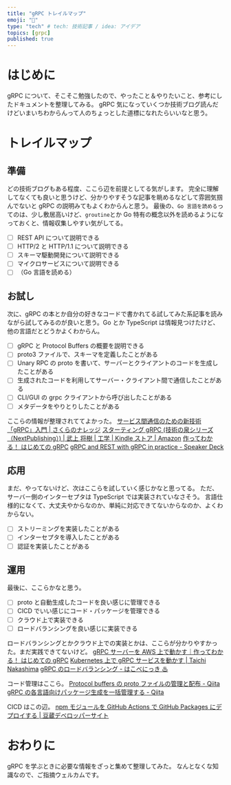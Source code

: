 ```yaml
---
title: "gRPC トレイルマップ"
emoji: "🦮"
type: "tech" # tech: 技術記事 / idea: アイデア
topics: [grpc]
published: true
---
```


# はじめに

gRPC について、そこそこ勉強したので、やったこと＆やりたいこと、参考にしたドキュメントを整理してみる。
gRPC 気になっていくつか技術ブログ読んだけどいまいちわからんって人のちょっとした道標になれたらいいなと思う。

# トレイルマップ

## 準備

どの技術ブログもある程度、ここら辺を前提としてる気がします。
完全に理解してなくても良いと思うけど、分かりやすそうな記事を眺めるなどして雰囲気掴んでないと gRPC の説明みてもよくわからんと思う。
最後の、`Go 言語を読める`ってのは、少し敷居高いけど、`groutine`とか Go 特有の概念以外を読めるようになっておくと、情報収集しやすい気がしてる。

- [ ] REST API について説明できる
- [ ] HTTP/2 と HTTP/1.1 について説明できる
- [ ] スキーマ駆動開発について説明できる
- [ ] マイクロサービスについて説明できる
- [ ] （Go 言語を読める）

## お試し

次に、gRPC の本とか自分の好きなコードで書かれてる試してみた系記事を読みながら試してみるのが良いと思う。Go とか TypeScript は情報見つけたけど、他の言語だとどうかよくわからん。

- [ ] gRPC と Protocol Buffers の概要を説明できる
- [ ] proto3 ファイルで、スキーマを定義したことがある
- [ ] Unary RPC の proto を書いて、サーバーとクライアントのコードを生成したことがある
- [ ] 生成されたコードを利用してサーバー・クライアント間で通信したことがある
- [ ] CLI/GUI の grpc クライアントから呼び出したことがある
- [ ] メタデータをやりとりしたことがある

ここらの情報が整理されててよかった。
[サービス間通信のための新技術「gRPC」入門 | さくらのナレッジ](https://knowledge.sakura.ad.jp/24059/)
[スターティング gRPC (技術の泉シリーズ（NextPublishing）) | 武上 将樹 | 工学 | Kindle ストア | Amazon](https://www.amazon.co.jp/%E3%82%B9%E3%82%BF%E3%83%BC%E3%83%86%E3%82%A3%E3%83%B3%E3%82%B0gRPC-%E6%8A%80%E8%A1%93%E3%81%AE%E6%B3%89%E3%82%B7%E3%83%AA%E3%83%BC%E3%82%BA%EF%BC%88NextPublishing%EF%BC%89-%E6%AD%A6%E4%B8%8A-%E5%B0%86%E6%A8%B9-ebook/dp/B087R87L6Z)
[作ってわかる！ はじめての gRPC](https://zenn.dev/hsaki/books/golang-grpc-starting)
[gRPC and REST with gRPC in practice - Speaker Deck](https://speakerdeck.com/kazegusuri/grpc-and-rest-with-grpc-in-practice)

## 応用

まだ、やってないけど、次はここらを試していく感じかなと思ってる。
ただ、サーバー側のインターセプタは TypeScript では実装されていなさそう。
言語仕様的になくて、大丈夫やからなのか、単純に対応できてないからなのか、よくわからない。

- [ ] ストリーミングを実装したことがある
- [ ] インターセプタを導入したことがある
- [ ] 認証を実装したことがある

## 運用

最後に、ここらかなと思う。

- [ ] proto と自動生成したコードを良い感じに管理できる
- [ ] CICD でいい感じにコード・パッケージを管理できる
- [ ] クラウド上で実装できる
- [ ] ロードバランシングを良い感じに実装できる

ロードバランシングとかクラウド上での実装とかは、ここらが分かりやすかった。まだ実践できてないけど。
[gRPC サーバーを AWS 上で動かす｜作ってわかる！ はじめての gRPC](https://zenn.dev/hsaki/books/golang-grpc-starting/viewer/awshost)
[Kubernetes 上で gRPC サービスを動かす | Taichi Nakashima](https://deeeet.com/writing/2018/03/30/kubernetes-grpc/)
[gRPC のロードバランシング - はこべにっき ♨](https://hakobe932.hatenablog.com/entry/2018/04/11/123000)

コード管理はここら。
[Protocol buffers の proto ファイルの管理と配布 - Qiita](https://qiita.com/nakaryooo/items/d71d2cb5f5cd44b052ee)
[gRPC の各言語向けパッケージ生成を一括管理する - Qiita](https://qiita.com/Amothic/items/82ebafbd904b2b835e44)

CICD はこの辺。
[npm モジュールを GitHub Actions で GitHub Packages にデプロイする | 豆蔵デベロッパーサイト](https://developer.mamezou-tech.com/blogs/2022/07/11/deploy-to-github-packages/)

# おわりに

gRPC を学ぶときに必要な情報をざっと集めて整理してみた。
なんとなくな知識なので、ご指摘ウェルカムです。
